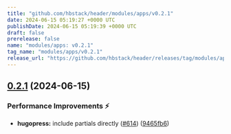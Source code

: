 ```yaml
---
title: "github.com/hbstack/header/modules/apps/v0.2.1"
date: 2024-06-15 05:19:27 +0000 UTC
publishDate: 2024-06-15 05:19:39 +0000 UTC
draft: false
prerelease: false
name: "modules/apps: v0.2.1"
tag_name: "modules/apps/v0.2.1"
release_url: "https://github.com/hbstack/header/releases/tag/modules/apps/v0.2.1"
---
```


## [0.2.1](https://github.com/hbstack/header/compare/modules/apps/v0.2.0...modules/apps/v0.2.1) (2024-06-15)


### Performance Improvements ⚡️

* **hugopress:** include partials directly ([#614](https://github.com/hbstack/header/issues/614)) ([9465fb6](https://github.com/hbstack/header/commit/9465fb634f2711058b664659dccb9ce42ef3ad00))
